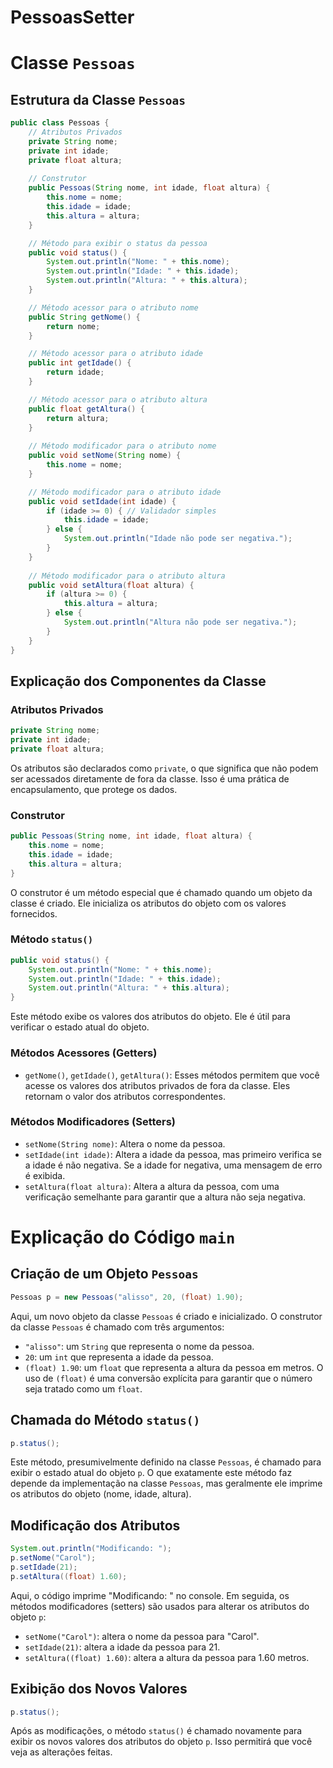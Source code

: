 # PessoasSetter
# Classe `Pessoas`
## Estrutura da Classe `Pessoas`
```java
public class Pessoas {
    // Atributos Privados
    private String nome;
    private int idade;
    private float altura;
    
    // Construtor
    public Pessoas(String nome, int idade, float altura) {
        this.nome = nome;
        this.idade = idade;
        this.altura = altura;
    }

    // Método para exibir o status da pessoa
    public void status() {
        System.out.println("Nome: " + this.nome);
        System.out.println("Idade: " + this.idade);
        System.out.println("Altura: " + this.altura);
    }

    // Método acessor para o atributo nome
    public String getNome() {
        return nome;
    }

    // Método acessor para o atributo idade
    public int getIdade() {
        return idade;
    } 

    // Método acessor para o atributo altura
    public float getAltura() {
        return altura;
    }
   
    // Método modificador para o atributo nome
    public void setNome(String nome) {
        this.nome = nome;
    }

    // Método modificador para o atributo idade
    public void setIdade(int idade) {
        if (idade >= 0) { // Validador simples
            this.idade = idade;
        } else {
            System.out.println("Idade não pode ser negativa.");
        }
    }
   
    // Método modificador para o atributo altura
    public void setAltura(float altura) {
        if (altura >= 0) {
            this.altura = altura;
        } else {
            System.out.println("Altura não pode ser negativa.");
        }
    }
}
```

## Explicação dos Componentes da Classe

### Atributos Privados
```java
private String nome;
private int idade;
private float altura;
```
Os atributos são declarados como `private`, o que significa que não podem ser acessados diretamente de fora da classe. Isso é uma prática de encapsulamento, que protege os dados.

### Construtor
```java
public Pessoas(String nome, int idade, float altura) {
    this.nome = nome;
    this.idade = idade;
    this.altura = altura;
}
```
O construtor é um método especial que é chamado quando um objeto da classe é criado. Ele inicializa os atributos do objeto com os valores fornecidos.

### Método `status()`
```java
public void status() {
    System.out.println("Nome: " + this.nome);
    System.out.println("Idade: " + this.idade);
    System.out.println("Altura: " + this.altura);
}
```
Este método exibe os valores dos atributos do objeto. Ele é útil para verificar o estado atual do objeto.

### Métodos Acessores (Getters)
- `getNome()`, `getIdade()`, `getAltura()`: Esses métodos permitem que você acesse os valores dos atributos privados de fora da classe. Eles retornam o valor dos atributos correspondentes.

### Métodos Modificadores (Setters)
- `setNome(String nome)`: Altera o nome da pessoa.
- `setIdade(int idade)`: Altera a idade da pessoa, mas primeiro verifica se a idade é não negativa. Se a idade for negativa, uma mensagem de erro é exibida.
- `setAltura(float altura)`: Altera a altura da pessoa, com uma verificação semelhante para garantir que a altura não seja negativa.





# Explicação do Código `main`

## Criação de um Objeto `Pessoas`
```java
Pessoas p = new Pessoas("alisso", 20, (float) 1.90);
```
Aqui, um novo objeto da classe `Pessoas` é criado e inicializado. O construtor da classe `Pessoas` é chamado com três argumentos:
- `"alisso"`: um `String` que representa o nome da pessoa.
- `20`: um `int` que representa a idade da pessoa.
- `(float) 1.90`: um `float` que representa a altura da pessoa em metros. O uso de `(float)` é uma conversão explícita para garantir que o número seja tratado como um `float`.

## Chamada do Método `status()`
```java
p.status();
```
Este método, presumivelmente definido na classe `Pessoas`, é chamado para exibir o estado atual do objeto `p`. O que exatamente este método faz depende da implementação na classe `Pessoas`, mas geralmente ele imprime os atributos do objeto (nome, idade, altura).

## Modificação dos Atributos
```java
System.out.println("Modificando: ");
p.setNome("Carol");
p.setIdade(21);
p.setAltura((float) 1.60);
```
Aqui, o código imprime "Modificando: " no console. Em seguida, os métodos modificadores (setters) são usados para alterar os atributos do objeto `p`:
- `setNome("Carol")`: altera o nome da pessoa para "Carol".
- `setIdade(21)`: altera a idade da pessoa para 21.
- `setAltura((float) 1.60)`: altera a altura da pessoa para 1.60 metros.

## Exibição dos Novos Valores
```java
p.status();
```
Após as modificações, o método `status()` é chamado novamente para exibir os novos valores dos atributos do objeto `p`. Isso permitirá que você veja as alterações feitas.












